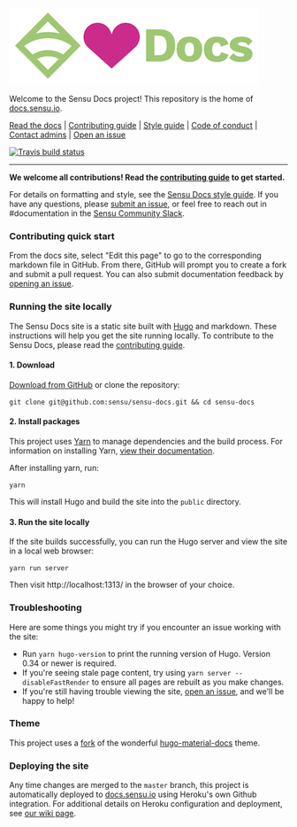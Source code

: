![Sensu<sDocs](static/images/sensu-docs.png)

Welcome to the Sensu Docs project! This repository is the home of [docs.sensu.io][site].

[Read the docs][site] | [Contributing guide](CONTRIBUTING.md) | [Style guide][wiki] | [Code of conduct][coc] | [Contact admins][email] | [Open an issue][issue]

[![Travis build status](https://travis-ci.com/sensu/sensu-docs.svg?branch=master)](https://travis-ci.com/sensu/sensu-docs)

---

**We welcome all contributions!
Read the [contributing guide](CONTRIBUTING.md) to get started.**

For details on formatting and style, see the [Sensu Docs style guide][wiki].
If you have any questions, please [submit an issue][issue], or feel free to reach out in #documentation in the [Sensu Community Slack][slack].

### Contributing quick start

From the docs site, select "Edit this page" to go to the corresponding markdown file in GitHub.
From there, GitHub will prompt you to create a fork and submit a pull request.
You can also submit documentation feedback by [opening an issue][issue].

### Running the site locally

The Sensu Docs site is a static site built with [Hugo][hugo] and markdown.
These instructions will help you get the site running locally.
To contribute to the Sensu Docs, please read the [contributing guide](CONTRIBUTING.md).

#### 1. Download

[Download from GitHub](https://github.com/sensu/sensu-docs/archive/master.zip) or clone the repository:

```
git clone git@github.com:sensu/sensu-docs.git && cd sensu-docs
```

#### 2. Install packages

This project uses [Yarn][yarn] to manage dependencies and the build process.
For information on installing Yarn, [view their documentation][yarn-install].

After installing yarn, run:

```
yarn
```

This will install Hugo and build the site into the `public` directory.

#### 3. Run the site locally

If the site builds successfully, you can run the Hugo server and view the site in a local web browser:

```
yarn run server
```

Then visit http://localhost:1313/ in the browser of your choice.

### Troubleshooting
Here are some things you might try if you encounter an issue working with the site:

* Run `yarn hugo-version` to print the running version of Hugo. Version 0.34 or newer is required.
* If you're seeing stale page content, try using `yarn server --disableFastRender` to ensure all pages are rebuilt as you make changes.
* If you're still having trouble viewing the site, [open an issue](), and we'll be happy to help!

### Theme
This project uses a [fork](themes/hugo-material-docs/) of the wonderful [hugo-material-docs](https://github.com/digitalcraftsman/hugo-material-docs) theme.

### Deploying the site
Any time changes are merged to the `master` branch, this project is automatically deployed to [docs.sensu.io][site] using Heroku's own Github integration. For additional details on Heroku configuration and deployment, see [our wiki page](https://github.com/sensu/sensu-docs/wiki/Heroku-Configuration-and-Publishing).

[slack]: http://slack.sensu.io
[wiki]: https://github.com/sensu/sensu-docs/wiki/Sensu-docs-style-guide
[coc]: https://sensu.io/conduct
[email]: mailto:docs@sensu.io
[git]: https://git-scm.com/book/en/v2/Getting-Started-Installing-Git
[yarn]: https://yarnpkg.com/
[yarn-install]: https://yarnpkg.com/lang/en/docs/install/
[hugo]: https://gohugo.io/documentation/
[site]: https://docs.sensu.io
[issue]: https://github.com/sensu/sensu-docs/issues/new

